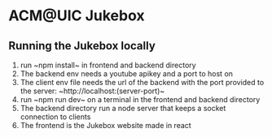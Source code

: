 # ACM@UIC Jukebox

## Running the Jukebox locally

1. run ~npm install~ in frontend and backend directory
2. The backend env needs a youtube apikey and a port to host on
2. The client env file needs the url of the backend with the port provided to the server: ~http://localhost:(server-port)~
2. run ~npm run dev~ on a terminal in the frontend and backend directory
3. The backend directory run a node server that keeps a socket connection to clients
4. The frontend is the Jukebox website made in react